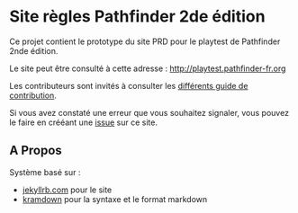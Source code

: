 # Site règles Pathfinder 2de édition

Ce projet contient le prototype du site PRD pour le playtest de Pathfinder 2nde édition.

Le site peut être consulté à cette adresse : <http://playtest.pathfinder-fr.org>

Les contributeurs sont invités à consulter les [différents guide de contribution](https://gitlab.com/pathfinder-fr/pf2-jekyll/wikis/home).

Si vous avez constaté une erreur que vous souhaitez signaler, vous pouvez le faire en crééant une [issue](https://gitlab.com/pathfinder-fr/pf2-jekyll/issues) sur ce site.

## A Propos

Système basé sur :

* [jekyllrb.com](https://jekyllrb.com/) pour le site
* [kramdown](https://kramdown.gettalong.org/) pour la syntaxe et le format markdown